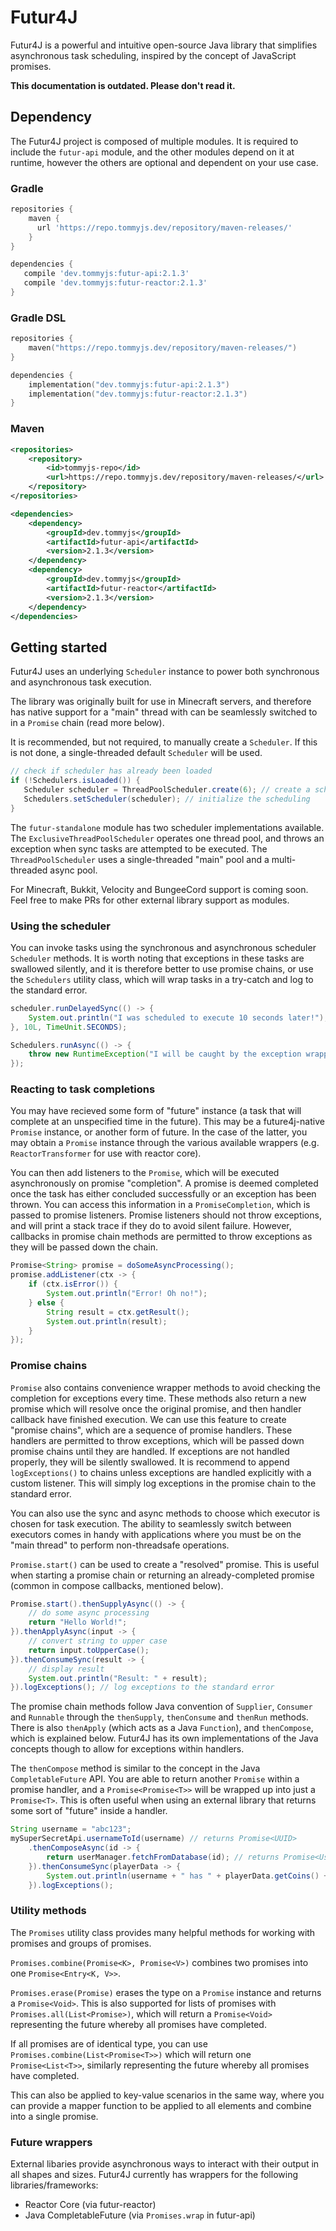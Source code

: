 # Futur4J

Futur4J is a powerful and intuitive open-source Java library that simplifies asynchronous task scheduling, inspired by the concept of JavaScript promises.

**This documentation is outdated. Please don't read it.**

## Dependency
The Futur4J project is composed of multiple modules. It is required to include the `futur-api` module, and the other modules depend on it at runtime, however the others are optional and dependent on your use case.
### Gradle
```gradle
repositories {
    maven {
      url 'https://repo.tommyjs.dev/repository/maven-releases/'
    }
}

dependencies {
   compile 'dev.tommyjs:futur-api:2.1.3'
   compile 'dev.tommyjs:futur-reactor:2.1.3'
}
```
### Gradle DSL
```kotlin
repositories {
    maven("https://repo.tommyjs.dev/repository/maven-releases/")
}

dependencies {
    implementation("dev.tommyjs:futur-api:2.1.3")
    implementation("dev.tommyjs:futur-reactor:2.1.3")
}
```
### Maven
```xml
<repositories>
    <repository>
        <id>tommyjs-repo</id>
        <url>https://repo.tommyjs.dev/repository/maven-releases/</url>
    </repository>
</repositories>

<dependencies>
    <dependency>
        <groupId>dev.tommyjs</groupId>
        <artifactId>futur-api</artifactId>
        <version>2.1.3</version>
    </dependency>
    <dependency>
        <groupId>dev.tommyjs</groupId>
        <artifactId>futur-reactor</artifactId>
        <version>2.1.3</version>
    </dependency>
</dependencies>
```


## Getting started
Futur4J uses an underlying `Scheduler` instance to power both synchronous and asynchronous task execution. 

The library was originally built for use in Minecraft servers, and therefore has native support for a "main" thread with can be seamlessly switched to in a `Promise` chain (read more below).

It is recommended, but not required, to manually create a `Scheduler`. If this is not done, a single-threaded default `Scheduler` will be used.
```java
// check if scheduler has already been loaded
if (!Schedulers.isLoaded()) {
   Scheduler scheduler = ThreadPoolScheduler.create(6); // create a scheduler using an underlying thread pool (6 threads)
   Schedulers.setScheduler(scheduler); // initialize the scheduling 
}
```

The `futur-standalone` module has two scheduler implementations available. The `ExclusiveThreadPoolScheduler` operates one thread pool, and throws an exception when sync tasks are attempted to be executed.
The `ThreadPoolScheduler` uses a single-threaded "main" pool and a multi-threaded async pool.

For Minecraft, Bukkit, Velocity and BungeeCord support is coming soon. Feel free to make PRs for other external library support as modules.

### Using the scheduler
You can invoke tasks using the synchronous and asynchronous scheduler `Scheduler` methods. It is worth noting that exceptions in these tasks are swallowed silently, and it is therefore better to
use promise chains, or use the `Schedulers` utility class, which will wrap tasks in a try-catch and log to the standard error.

```java
scheduler.runDelayedSync(() -> {
    System.out.println("I was scheduled to execute 10 seconds later!");
}, 10L, TimeUnit.SECONDS);

Schedulers.runAsync(() -> {
    throw new RuntimeException("I will be caught by the exception wrapper in the Schedulers class!");
});
```

### Reacting to task completions
You may have recieved some form of "future" instance (a task that will complete at an unspecified time in the future). This may be a future4j-native `Promise` instance, or another form of future. In the case of the latter, you may obtain a `Promise`
 instance through the various available wrappers (e.g. `ReactorTransformer` for use with reactor core).

You can then add listeners to the `Promise`, which will be executed asynchronously on promise "completion". A promise is deemed completed once the task has either concluded successfully or an exception has been thrown. You can access this information in a `PromiseCompletion`, 
which is passed to promise listeners. Promise listeners should not throw exceptions, and will print a stack trace if they do to avoid silent failure. However, callbacks in promise chain methods are permitted to throw exceptions as they will be passed down the chain. 
```java
Promise<String> promise = doSomeAsyncProcessing();
promise.addListener(ctx -> {
    if (ctx.isError()) {
        System.out.println("Error! Oh no!");
    } else {
        String result = ctx.getResult();
        System.out.println(result);
    }
});
```

### Promise chains
`Promise` also contains convenience wrapper methods to avoid checking the completion for exceptions every time. These methods also return a new promise which will resolve once the original promise, and then handler callback have finished execution. We can use this feature to create
"promise chains", which are a sequence of promise handlers. These handlers are permitted to throw exceptions, which will be passed down promise chains until they are handled. If exceptions are not handled properly, they will be silently swallowed. It is recommend to append `logExceptions()`
to chains unless exceptions are handled explicitly with a custom listener. This will simply log exceptions in the promise chain to the standard error.

You can also use the sync and async methods to choose which executor is chosen for task execution. The ability to seamlessly switch between executors comes in handy with applications where you must be on the "main thread" to perform non-threadsafe operations.

`Promise.start()` can be used to create a "resolved" promise. This is useful when starting a promise chain or returning an already-completed promise (common in compose callbacks, mentioned below).

```java
Promise.start().thenSupplyAsync(() -> {
    // do some async processing
    return "Hello World!";
}).thenApplyAsync(input -> {
    // convert string to upper case
    return input.toUpperCase();
}).thenConsumeSync(result -> {
    // display result
    System.out.println("Result: " + result);
}).logExceptions(); // log exceptions to the standard error
```

The promise chain methods follow Java convention of `Supplier`, `Consumer` and `Runnable` through the `thenSupply`, `thenConsume` and `thenRun` methods. There is also `thenApply` (which acts as a Java `Function`), and `thenCompose`, which is explained below. Futur4J has its own implementations of the Java concepts though to allow for
exceptions within handlers.

The `thenCompose` method is similar to the concept in the Java `CompletableFuture` API. You are able to return another `Promise` within a promise handler, and a `Promise<Promise<T>>` will be wrapped up into just a `Promise<T>`. This is often useful when using an external library that returns some sort of "future" inside a handler.

```java
String username = "abc123";
mySuperSecretApi.usernameToId(username) // returns Promise<UUID>
    .thenComposeAsync(id -> {
        return userManager.fetchFromDatabase(id); // returns Promise<User>
    }).thenConsumeSync(playerData -> {
        System.out.println(username + " has " + playerData.getCoins() + " coins!");
    }).logExceptions();
```

### Utility methods
The `Promises` utility class provides many helpful methods for working with promises and groups of promises. 

`Promises.combine(Promise<K>, Promise<V>)` combines two promises into one `Promise<Entry<K, V>>`.

`Promises.erase(Promise)` erases the type on a `Promise` instance and returns a `Promise<Void>`. This is also supported for lists of promises with `Promises.all(List<Promise>)`, which will return a `Promise<Void>` representing the future whereby all promises have completed.

If all promises are of identical type, you can use `Promises.combine(List<Promise<T>>)` which will return one `Promise<List<T>>`, similarly representing the future whereby all promises have completed.

This can also be applied to key-value scenarios in the same way, where you can provide a mapper function to be applied to all elements and combine into a single promise.





### Future wrappers
External libaries provide asynchronous ways to interact with their output in all shapes and sizes. Futur4J currently has wrappers for the following libraries/frameworks:
- Reactor Core (via futur-reactor)
- Java CompletableFuture (via `Promises.wrap` in futur-api)
